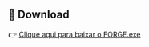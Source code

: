 ## 🔽 Download

👉 [Clique aqui para baixar o FORGE.exe](https://github.com/bolsonarobr/forge-download/raw/main/FORGE.exe)
